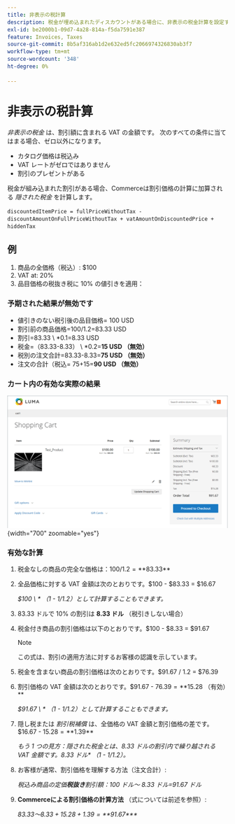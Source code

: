 ```yaml
---
title: 非表示の税計算
description: 税金が埋め込まれたディスカウントがある場合に、非表示の税金計算を設定する方法を説明します。
exl-id: be2000b1-09d7-4a28-814a-f5da7591e387
feature: Invoices, Taxes
source-git-commit: 8b5af316ab1d2e632ed5fc2066974326830ab3f7
workflow-type: tm+mt
source-wordcount: '348'
ht-degree: 0%

---
```


# 非表示の税計算

_非表示の税金_ は、割引額に含まれる VAT の金額です。 次のすべての条件に当てはまる場合、ゼロ以外になります。

- カタログ価格は税込み
- VAT レートがゼロではありません
- 割引のプレゼントがある

税金が組み込まれた割引がある場合、Commerceは割引価格の計算に加算される _隠された税金_ を計算します。

`discountedItemPrice = fullPriceWithoutTax - discountAmountOnFullPriceWithoutTax + vatAmountOnDiscountedPrice + hiddenTax`

## 例

1. 商品の全価格（税込）: $100
1. VAT at: 20%
1. 品目価格の税抜き税に 10% の値引きを適用：

### 予期された結果が無効です

- 値引きのない税引後の品目価格= 100 USD
- 割引前の商品価格=100/1.2=83.33 USD
- 割引=83.33 \ *0.1=8.33 USD
- 税金=（83.33-8.33） \ *0.2=**15 USD （無効）**
- 税別の注文合計=83.33-8.33=**75 USD （無効）**
- 注文の合計（税込= 75+15=**90 USD （無効）**

### カート内の有効な実際の結果

![ カート内の非表示の税金計算 ](./assets/hidden-tax.png){width="700" zoomable="yes"}

### 有効な計算

1. 税金なしの商品の完全な価格は：$100 / 1.2 = **$83.33**

1. 全品価格に対する VAT 金額は次のとおりです。$100 - $83.33 = $16.67

   _$100 \ * （1 - 1/1.2）として計算することもできます。_

1. 83.33 ドルで 10% の割引は **8.33 ドル** （税引きしない場合）

1. 税金付き商品の割引価格は以下のとおりです。$100 - $8.33 = $91.67

   >[!NOTE]
   >
   >この式は、割引の適用方法に対するお客様の認識を示しています。

1. 税金を含まない商品の割引価格は次のとおりです。$91.67 / 1.2 = $76.39

1. 割引価格の VAT 金額は次のとおりです。$91.67 - $76.39 = **$15.28 （有効）**

   _$91.67 \ * （1 - 1/1.2）として計算することもできます。_

1. 隠し税または _割引税補償_ は、全価格の VAT 金額と割引価格の差です。$16.67 - $15.28 = **$1.39**

   _もう 1 つの見方：隠された税金とは、8.33 ドルの割引内で繰り越される VAT 金額です。8.33 ドル\* （1 - 1/1.2）。_

1. お客様が通常、割引価格を理解する方法（注文合計）:

   _税込み商品の定価&#x200B;**税抜き**割引額：100 ドル～ 8.33 ドル=91.67 ドル_

1. **Commerceによる割引価格の計算方法** （式については前述を参照）:

   _$83.33～8.33+15.28+1.39=**$91.67***_
